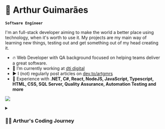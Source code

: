 # 🏃 Arthur Guimarães

**`Software Engineer`** 

I'm an full-stack developer aiming to make the world a better place using technology, when it's worth to use it. My projects are my main way of learning new things, testing out and get something out of my head creating it.

- 🔥 Web Developer with QA background focused on helping teams deliver a great software. 
- 🔭 I’m currently working at [dti digital](https://www.dtidigital.com.br/)
- ▶️ I (not) regularly post articles on [dev.to/artgmrs](https://dev.to/artgmrs)
- 💬 Experience with **.NET, C#, React, NodeJS, JavaScript, Typescript, HTML, CSS, SQL Server, Quality Assurance, Automation Testing and more**

[![](https://img.shields.io/badge/-Arthur%20Guimarães-blue?logo=linkedin&style=flat-square)](https://www.linkedin.com/in/artgmrs/)

<!--
### 📊 Stats

![Forrest's GitHub stats](https://github-readme-stats.vercel.app/api?username=artgmrs&show_icons=true&theme=dark)

![GitHub Streak](https://streak-stats.demolab.com?user=ForrestKnight&theme=dark&border_radius=4.5) 

#
-->

<details>
 <summary><h3>👨‍💻 Arthur's Coding Journey</h3></summary>
   I'm a Developer with a lot of interest in Front and Back-end. My main things are .NET, React, Operations, Scrum and Software Quality (CTFL Certified).  Experience with .NET: Core 2.1, 3.1 and .NET 5.  
   I've worked with: automation programs in Jira, collecting information and transforming it into spreadsheets using its private API; Highly scalable end-to-end software automation projects; Twitter bots; Excel Addin; Backend for frontend; Micro-Frontend Applications; CI - Creating YAML pipelines in Azure Pipelines for .NET and Java; Javascript and Typescript; Queries and creation of DDLs for SQL Server (Azure SQL).    
	Contact: 

	
